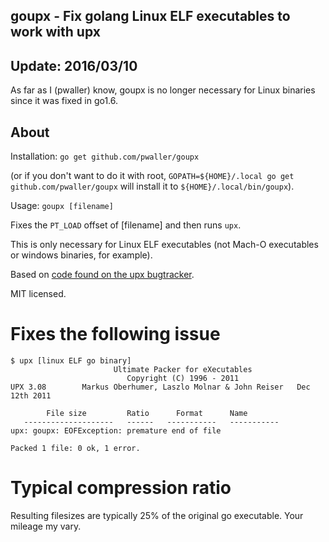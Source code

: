 goupx - Fix golang Linux ELF executables to work with upx
---------------------------------------------------

## Update: 2016/03/10

As far as I (pwaller) know, goupx is no longer necessary for Linux binaries since it was fixed in
go1.6.

## About

Installation: `go get github.com/pwaller/goupx`

(or if you don't want to do it with root, `GOPATH=${HOME}/.local go get github.com/pwaller/goupx` will install it to `${HOME}/.local/bin/goupx`).

Usage: `goupx [filename]`

Fixes the `PT_LOAD` offset of [filename] and then runs `upx`.

This is only necessary for Linux ELF executables (not Mach-O executables or windows binaries, for example).

Based on [code found on the upx bugtracker](http://sourceforge.net/tracker/?func=detail&atid=102331&aid=3408066&group_id=2331).

MIT licensed.

Fixes the following issue
=========================

    $ upx [linux ELF go binary]
                           Ultimate Packer for eXecutables
                              Copyright (C) 1996 - 2011
    UPX 3.08        Markus Oberhumer, Laszlo Molnar & John Reiser   Dec 12th 2011

            File size         Ratio      Format      Name
       --------------------   ------   -----------   -----------
    upx: goupx: EOFException: premature end of file                                

    Packed 1 file: 0 ok, 1 error.

Typical compression ratio
=========================

Resulting filesizes are typically 25% of the original go executable. Your mileage my vary.

